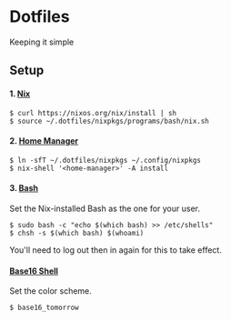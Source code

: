 # Dotfiles

Keeping it simple

## Setup

#### 1. [Nix](https://nixos.org/nix/)

```
$ curl https://nixos.org/nix/install | sh
$ source ~/.dotfiles/nixpkgs/programs/bash/nix.sh
```

#### 2. [Home Manager](https://github.com/rycee/home-manager)

```
$ ln -sfT ~/.dotfiles/nixpkgs ~/.config/nixpkgs
$ nix-shell '<home-manager>' -A install
```

#### 3. [Bash](https://www.gnu.org/software/bash/)

Set the Nix-installed Bash as the one for your user.

```
$ sudo bash -c "echo $(which bash) >> /etc/shells"
$ chsh -s $(which bash) $(whoami)
```

You'll need to log out then in again for this to take effect.

#### [Base16 Shell](https://github.com/chriskempson/base16-shell)

Set the color scheme.

```
$ base16_tomorrow
```
